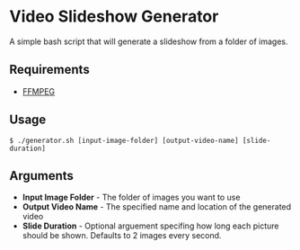 # Video Slideshow Generator

A simple bash script that will generate a slideshow from a folder of images.

## Requirements

* [FFMPEG](http://www.ffmpeg.org/)

## Usage

```shell
$ ./generator.sh [input-image-folder] [output-video-name] [slide-duration]
```

## Arguments

* __Input Image Folder__ - The folder of images you want to use
* __Output Video Name__ - The specified name and location of the generated video
* __Slide Duration__ - Optional arguement specifing how long each picture should
  be shown. Defaults to 2 images every second.

